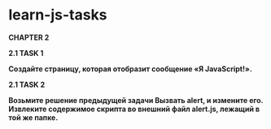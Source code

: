 # learn-js-tasks

<b>CHAPTER 2<b>

2.1 TASK 1

Создайте страницу, которая отобразит сообщение «Я JavaScript!».

2.1 TASK 2

Возьмите решение предыдущей задачи Вызвать alert, и измените его. Извлеките содержимое скрипта во внешний файл alert.js, лежащий в той же папке.

